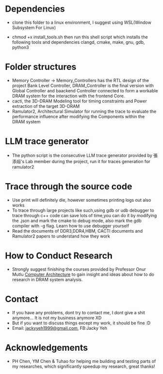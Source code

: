 # Dependencies
- clone this folder to a linux environment, I suggest using WSL(Window Subsystem For Linux)

- chmod +x install_tools.sh then run this shell script which installs the following tools and dependencies clangd, cmake, make, gnu, gdb, python3

# Folder structures
- Memory Controller -> Memory_Controllers has the RTL design of the project Bank Level Controller, DRAM_Controller is the final version with Global Controller and baackend Controller connected to form a workable DRAM system for the interaction with the frontend Core.
- cacti, the 3D-DRAM Modeling tool for timing constraints and Power extraction of the target 3D-DRAM
- Ramulator2, Architectural Simulator for running the trace to evaluate the performance influence after modifying the Components within the DRAM system

# LLM trace generator
- The python script is the consecutive LLM trace generator provided by 張添烜's Lab member during the project, run it for traces generation for ramulator2

# Trace through the source code
- Use print will definitely die, however sometimes printing logs out also works
- To trace through large projects like such,using gdb or udb debugger to trace through c++ code can save lots of time,you can do it by modifying the .json and mark the cmake to debug mode, also mark the gdb compiler with -g flag. Learn how to use debugger yourself
- Read the documents of DDR3,DDR4,HBM, CACTI documents and Ramulator2 papers to understand how they work

# How to Conduct Research
- Strongly suggest finishing the courses provided by Professor Onur Mutlu [Computer Architecture](https://www.youtube.com/watch?v=ziMRjDlLEwo&list=PL5Q2soXY2Zi-LfDdGgWyLcTSqzm6a26wD) to gain insight and ideas about how to do research in DRAM system analysis.

# Contact
- If you have any problems, dont try to contact me, I dont give a shit anymore... It is not my business anymore XD
- But if you want to discuss things except my work, it should be fine :D
- Email: jackyyeh1999@gmail.com, FB:Jacky Yeh

# Acknowledgements
- PH Chen, YM Chen & Tuhao for helping me building and testing parts of my researches, which significantly speedup my research, great thanks!
